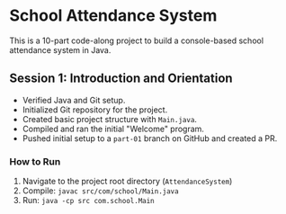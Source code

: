 # School Attendance System

This is a 10-part code-along project to build a console-based school attendance system in Java.

## Session 1: Introduction and Orientation

- Verified Java and Git setup.
- Initialized Git repository for the project.
- Created basic project structure with `Main.java`.
- Compiled and ran the initial "Welcome" program.
- Pushed initial setup to a `part-01` branch on GitHub and created a PR.

### How to Run

1. Navigate to the project root directory (`AttendanceSystem`)
2. Compile: `javac src/com/school/Main.java`
3. Run: `java -cp src com.school.Main`
